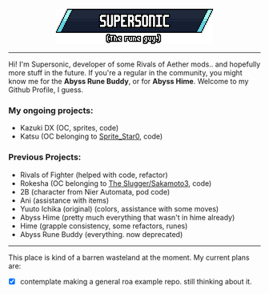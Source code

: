 <p align="center"> 
    <img src="https://raw.githubusercontent.com/SupersonicNK/SupersonicNK/master/img/readmeheader.png"></img>
</p>

---
Hi! I'm Supersonic, developer of some Rivals of Aether mods.. and hopefully more stuff in the future. If you're a regular in the community, you might know me for the **Abyss Rune Buddy**, or for **Abyss Hime**. Welcome to my Github Profile, I guess.


### My ongoing projects:

- Kazuki DX (OC, sprites, code)
- Katsu (OC belonging to [Sprite_Star0](https://twitter.com/Sprite_Star0), code)

### Previous Projects:

- Rivals of Fighter (helped with code, refactor)
- Rokesha (OC belonging to [The Slugger/Sakamoto3](https://twitter.com/rau_derek), code)
- 2B (character from Nier Automata, pod code)
- Ani (assistance with items)
- Yuuto Ichika (original) (colors, assistance with some moves)
- Abyss Hime (pretty much everything that wasn't in hime already)
- Hime (grapple consistency, some refactors, runes)
- Abyss Rune Buddy (everything. now deprecated)



---

This place is kind of a barren wasteland at the moment. My current plans are:
- [x] contemplate making a general roa example repo. still thinking about it.


<!--
**SupersonicNK/SupersonicNK** is a ✨ _special_ ✨ repository because its `README.md` (this file) appears on your GitHub profile.

Here are some ideas to get you started:

- 🔭 I’m currently working on ...
- 🌱 I’m currently learning ...
- 👯 I’m looking to collaborate on ...
- 🤔 I’m looking for help with ...
- 💬 Ask me about ...
- 📫 How to reach me: ...
- 😄 Pronouns: ...
- ⚡ Fun fact: ...
-->
